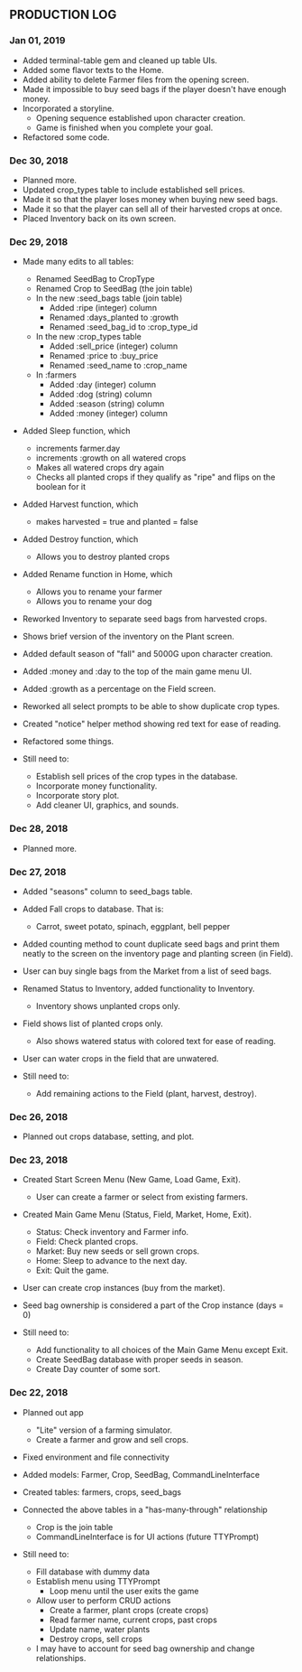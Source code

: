## PRODUCTION LOG

### Jan 01, 2019
- Added terminal-table gem and cleaned up table UIs.
- Added some flavor texts to the Home.
- Added ability to delete Farmer files from the opening screen.
- Made it impossible to buy seed bags if the player doesn't have enough money.
- Incorporated a storyline.
  - Opening sequence established upon character creation.
  - Game is finished when you complete your goal.
- Refactored some code.

### Dec 30, 2018
- Planned more.
- Updated crop_types table to include established sell prices.
- Made it so that the player loses money when buying new seed bags.
- Made it so that the player can sell all of their harvested crops at once.
- Placed Inventory back on its own screen.

### Dec 29, 2018
- Made many edits to all tables:
  - Renamed SeedBag to CropType
  - Renamed Crop to SeedBag (the join table)
  - In the new :seed_bags table (join table)
    - Added :ripe (integer) column
    - Renamed :days_planted to :growth
    - Renamed :seed_bag_id to :crop_type_id
  - In the new :crop_types table
    - Added :sell_price (integer) column
    - Renamed :price to :buy_price
    - Renamed :seed_name to :crop_name
  - In :farmers
    - Added :day (integer) column
    - Added :dog (string) column
    - Added :season (string) column
    - Added :money (integer) column

- Added Sleep function, which
  - increments farmer.day
  - increments :growth on all watered crops
  - Makes all watered crops dry again
  - Checks all planted crops if they qualify as "ripe"
    and flips on the boolean for it
- Added Harvest function, which
  - makes harvested = true and planted = false
- Added Destroy function, which
  - Allows you to destroy planted crops
- Added Rename function in Home, which
  - Allows you to rename your farmer
  - Allows you to rename your dog

- Reworked Inventory to separate seed bags from harvested crops.
- Shows brief version of the inventory on the Plant screen.
- Added default season of "fall" and 5000G upon character creation.
- Added :money and :day to the top of the main game menu UI.
- Added :growth as a percentage on the Field screen.
- Reworked all select prompts to be able to show duplicate crop types.
- Created "notice" helper method showing red text for ease of reading.
- Refactored some things.

- Still need to:
  - Establish sell prices of the crop types in the database.
  - Incorporate money functionality.
  - Incorporate story plot.
  - Add cleaner UI, graphics, and sounds.

### Dec 28, 2018
- Planned more.

### Dec 27, 2018
- Added "seasons" column to seed_bags table.
- Added Fall crops to database. That is:
  - Carrot, sweet potato, spinach, eggplant, bell pepper
- Added counting method to count duplicate seed bags and print them neatly to
  the screen on the inventory page and planting screen (in Field).
- User can buy single bags from the Market from a list of seed bags.
- Renamed Status to Inventory, added functionality to Inventory.
  - Inventory shows unplanted crops only.
- Field shows list of planted crops only.
  - Also shows watered status with colored text for ease of reading.
- User can water crops in the field that are unwatered.

- Still need to:
  - Add remaining actions to the Field (plant, harvest, destroy).

### Dec 26, 2018
- Planned out crops database, setting, and plot.

### Dec 23, 2018
- Created Start Screen Menu (New Game, Load Game, Exit).
  - User can create a farmer or select from existing farmers.
- Created Main Game Menu (Status, Field, Market, Home, Exit).
  - Status: Check inventory and Farmer info.
  - Field: Check planted crops.
  - Market: Buy new seeds or sell grown crops.
  - Home: Sleep to advance to the next day.
  - Exit: Quit the game.
- User can create crop instances (buy from the market).
- Seed bag ownership is considered a part of the Crop instance (days = 0)

- Still need to:
  - Add functionality to all choices of the Main Game Menu except Exit.
  - Create SeedBag database with proper seeds in season.
  - Create Day counter of some sort.

### Dec 22, 2018
- Planned out app
  - "Lite" version of a farming simulator.
  - Create a farmer and grow and sell crops.
- Fixed environment and file connectivity
- Added models: Farmer, Crop, SeedBag, CommandLineInterface
- Created tables: farmers, crops, seed_bags
- Connected the above tables in a "has-many-through" relationship
  - Crop is the join table
  - CommandLineInterface is for UI actions (future TTYPrompt)

- Still need to:
  - Fill database with dummy data
  - Establish menu using TTYPrompt
    - Loop menu until the user exits the game
  - Allow user to perform CRUD actions
    - Create a farmer, plant crops (create crops)
    - Read farmer name, current crops, past crops
    - Update name, water plants
    - Destroy crops, sell crops
  - I may have to account for seed bag ownership and change relationships.
